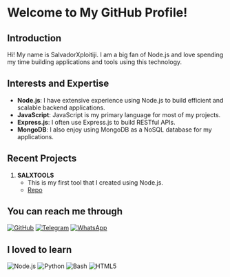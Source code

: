 # Welcome to My GitHub Profile!

## Introduction

Hi! My name is SalvadorXploitiji. I am a big fan of Node.js and love spending my time building applications and tools using this technology.

## Interests and Expertise

- **Node.js**: I have extensive experience using Node.js to build efficient and scalable backend applications.
- **JavaScript**: JavaScript is my primary language for most of my projects.
- **Express.js**: I often use Express.js to build RESTful APIs.
- **MongoDB**: I also enjoy using MongoDB as a NoSQL database for my applications.

## Recent Projects

1. **SALXTOOLS**
    - This is my first tool that I created using Node.js.
    - [Repo](https://github.com/SalvadorXploitiji/salxtools)
    


## You can reach me through

[![GitHub](https://img.shields.io/badge/-GitHub-181717?style=flat&logo=github&logoColor=white)](https://github.com/SalvadorXploitiji)
[![Telegram](https://img.shields.io/badge/-Telegram-2CA5E0?style=flat&logo=telegram&logoColor=white)](https://t.me/h4xors4lx)
[![WhatsApp](https://img.shields.io/badge/-WhatsApp-25D366?style=flat&logo=whatsapp&logoColor=white)](https://whatsapp.com/channel/0029Vb0pAOWBlHpkInEvMQ1N)

## I loved to learn

![Node.js](https://img.shields.io/badge/-Node.js-339933?style=flat&logo=node.js&logoColor=white)
![Python](https://img.shields.io/badge/-Python-3776AB?style=flat&logo=python&logoColor=white)
![Bash](https://img.shields.io/badge/-Bash-4EAA25?style=flat&logo=gnubash&logoColor=white)
![HTML5](https://img.shields.io/badge/-HTML5-E34F26?style=flat&logo=html5&logoColor=white)
